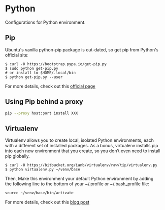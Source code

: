 # Python

Configurations for Python environment.

## Pip

  Ubuntu's vanilla python-pip package is out-dated, so get pip from Python's official site:

  ```text
  $ curl -O https://bootstrap.pypa.io/get-pip.py
  $ sudo python get-pip.py
  # or install to $HOME/.local/bin
  $ python get-pip.py --user
  ```

  For more details, check out this [official page](https://pip.pypa.io/en/latest/installing.html#install-pip)

## Using Pip behind a proxy

  ```sh
  pip --proxy host:port install XXX
  ```

## Virtualenv

  Virtualenv allows you to create local, isolated Python environments, each with a different set of installed packages. As a bonus, virtualenv installs pip into each new environment that you create, so you don’t even need to install pip globally.

  ```text
  $ curl -O https://bitbucket.org/ianb/virtualenv/raw/tip/virtualenv.py
  $ python virtualenv.py ~/venv/base
  ```

  Then, Make this environment your default Python environment by adding the following line to the bottom of your ~/.profile or ~/.bash_profile file:

  ```text
  source ~/venv/base/bin/activate
  ```

  For more details, check out this [blog post](http://dubroy.com/blog/so-you-want-to-install-a-python-package/#the-better-way)
